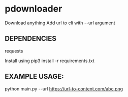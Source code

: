 # pdownloader
Download anything
Add url to cli with --url argument

DEPENDENCIES
---
requests

Install using
pip3 install -r requirements.txt

EXAMPLE USAGE:
---
python main.py --url https://url-to-content.com/abc.png

